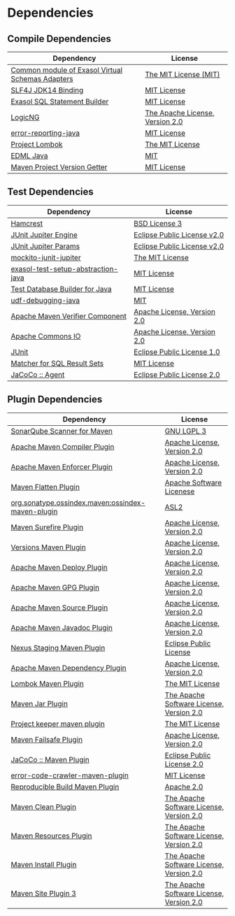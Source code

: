 <!-- @formatter:off -->
# Dependencies

## Compile Dependencies

| Dependency                                            | License                              |
| ----------------------------------------------------- | ------------------------------------ |
| [Common module of Exasol Virtual Schemas Adapters][0] | [The MIT License (MIT)][1]           |
| [SLF4J JDK14 Binding][2]                              | [MIT License][3]                     |
| [Exasol SQL Statement Builder][4]                     | [MIT License][5]                     |
| [LogicNG][6]                                          | [The Apache License, Version 2.0][7] |
| [error-reporting-java][8]                             | [MIT License][9]                     |
| [Project Lombok][10]                                  | [The MIT License][11]                |
| [EDML Java][12]                                       | [MIT][13]                            |
| [Maven Project Version Getter][14]                    | [MIT License][15]                    |

## Test Dependencies

| Dependency                               | License                           |
| ---------------------------------------- | --------------------------------- |
| [Hamcrest][16]                           | [BSD License 3][17]               |
| [JUnit Jupiter Engine][18]               | [Eclipse Public License v2.0][19] |
| [JUnit Jupiter Params][18]               | [Eclipse Public License v2.0][19] |
| [mockito-junit-jupiter][20]              | [The MIT License][21]             |
| [exasol-test-setup-abstraction-java][22] | [MIT License][23]                 |
| [Test Database Builder for Java][24]     | [MIT License][25]                 |
| [udf-debugging-java][26]                 | [MIT][13]                         |
| [Apache Maven Verifier Component][27]    | [Apache License, Version 2.0][28] |
| [Apache Commons IO][29]                  | [Apache License, Version 2.0][28] |
| [JUnit][30]                              | [Eclipse Public License 1.0][31]  |
| [Matcher for SQL Result Sets][32]        | [MIT License][33]                 |
| [JaCoCo :: Agent][34]                    | [Eclipse Public License 2.0][35]  |

## Plugin Dependencies

| Dependency                                              | License                                       |
| ------------------------------------------------------- | --------------------------------------------- |
| [SonarQube Scanner for Maven][36]                       | [GNU LGPL 3][37]                              |
| [Apache Maven Compiler Plugin][38]                      | [Apache License, Version 2.0][28]             |
| [Apache Maven Enforcer Plugin][39]                      | [Apache License, Version 2.0][28]             |
| [Maven Flatten Plugin][40]                              | [Apache Software Licenese][28]                |
| [org.sonatype.ossindex.maven:ossindex-maven-plugin][41] | [ASL2][7]                                     |
| [Maven Surefire Plugin][42]                             | [Apache License, Version 2.0][28]             |
| [Versions Maven Plugin][43]                             | [Apache License, Version 2.0][28]             |
| [Apache Maven Deploy Plugin][44]                        | [Apache License, Version 2.0][28]             |
| [Apache Maven GPG Plugin][45]                           | [Apache License, Version 2.0][28]             |
| [Apache Maven Source Plugin][46]                        | [Apache License, Version 2.0][28]             |
| [Apache Maven Javadoc Plugin][47]                       | [Apache License, Version 2.0][28]             |
| [Nexus Staging Maven Plugin][48]                        | [Eclipse Public License][31]                  |
| [Apache Maven Dependency Plugin][49]                    | [Apache License, Version 2.0][28]             |
| [Lombok Maven Plugin][50]                               | [The MIT License][13]                         |
| [Maven Jar Plugin][51]                                  | [The Apache Software License, Version 2.0][7] |
| [Project keeper maven plugin][52]                       | [The MIT License][53]                         |
| [Maven Failsafe Plugin][54]                             | [Apache License, Version 2.0][28]             |
| [JaCoCo :: Maven Plugin][55]                            | [Eclipse Public License 2.0][35]              |
| [error-code-crawler-maven-plugin][56]                   | [MIT License][57]                             |
| [Reproducible Build Maven Plugin][58]                   | [Apache 2.0][7]                               |
| [Maven Clean Plugin][59]                                | [The Apache Software License, Version 2.0][7] |
| [Maven Resources Plugin][60]                            | [The Apache Software License, Version 2.0][7] |
| [Maven Install Plugin][61]                              | [The Apache Software License, Version 2.0][7] |
| [Maven Site Plugin 3][62]                               | [The Apache Software License, Version 2.0][7] |

[0]: https://github.com/exasol/virtual-schema-common-java/
[1]: https://github.com/exasol/virtual-schema-common-java/blob/main/LICENSE
[2]: http://www.slf4j.org
[3]: http://www.opensource.org/licenses/mit-license.php
[4]: https://github.com/exasol/sql-statement-builder/
[5]: https://github.com/exasol/sql-statement-builder/blob/main/LICENSE
[6]: http://www.logicng.org
[7]: http://www.apache.org/licenses/LICENSE-2.0.txt
[8]: https://github.com/exasol/error-reporting-java/
[9]: https://github.com/exasol/error-reporting-java/blob/main/LICENSE
[10]: https://projectlombok.org
[11]: https://projectlombok.org/LICENSE
[12]: https://github.com/exasol/edml-java/
[13]: https://opensource.org/licenses/MIT
[14]: https://github.com/exasol/maven-project-version-getter/
[15]: https://github.com/exasol/maven-project-version-getter/blob/main/LICENSE
[16]: http://hamcrest.org/JavaHamcrest/
[17]: http://opensource.org/licenses/BSD-3-Clause
[18]: https://junit.org/junit5/
[19]: https://www.eclipse.org/legal/epl-v20.html
[20]: https://github.com/mockito/mockito
[21]: https://github.com/mockito/mockito/blob/main/LICENSE
[22]: https://github.com/exasol/exasol-test-setup-abstraction-java/
[23]: https://github.com/exasol/exasol-test-setup-abstraction-java/blob/main/LICENSE
[24]: https://github.com/exasol/test-db-builder-java/
[25]: https://github.com/exasol/test-db-builder-java/blob/main/LICENSE
[26]: https://github.com/exasol/udf-debugging-java/
[27]: https://maven.apache.org/shared/maven-verifier/
[28]: https://www.apache.org/licenses/LICENSE-2.0.txt
[29]: https://commons.apache.org/proper/commons-io/
[30]: http://junit.org
[31]: http://www.eclipse.org/legal/epl-v10.html
[32]: https://github.com/exasol/hamcrest-resultset-matcher/
[33]: https://github.com/exasol/hamcrest-resultset-matcher/blob/main/LICENSE
[34]: https://www.eclemma.org/jacoco/index.html
[35]: https://www.eclipse.org/legal/epl-2.0/
[36]: http://sonarsource.github.io/sonar-scanner-maven/
[37]: https://www.gnu.org/licenses/lgpl-3.0.txt
[38]: https://maven.apache.org/plugins/maven-compiler-plugin/
[39]: https://maven.apache.org/enforcer/maven-enforcer-plugin/
[40]: https://www.mojohaus.org/flatten-maven-plugin/
[41]: https://sonatype.github.io/ossindex-maven/maven-plugin/
[42]: https://maven.apache.org/surefire/maven-surefire-plugin/
[43]: https://www.mojohaus.org/versions-maven-plugin/
[44]: https://maven.apache.org/plugins/maven-deploy-plugin/
[45]: https://maven.apache.org/plugins/maven-gpg-plugin/
[46]: https://maven.apache.org/plugins/maven-source-plugin/
[47]: https://maven.apache.org/plugins/maven-javadoc-plugin/
[48]: http://www.sonatype.com/public-parent/nexus-maven-plugins/nexus-staging/nexus-staging-maven-plugin/
[49]: https://maven.apache.org/plugins/maven-dependency-plugin/
[50]: http://anthonywhitford.com/lombok.maven/lombok-maven-plugin/
[51]: http://maven.apache.org/plugins/maven-jar-plugin/
[52]: https://github.com/exasol/project-keeper/
[53]: https://github.com/exasol/project-keeper/blob/main/LICENSE
[54]: https://maven.apache.org/surefire/maven-failsafe-plugin/
[55]: https://www.jacoco.org/jacoco/trunk/doc/maven.html
[56]: https://github.com/exasol/error-code-crawler-maven-plugin/
[57]: https://github.com/exasol/error-code-crawler-maven-plugin/blob/main/LICENSE
[58]: http://zlika.github.io/reproducible-build-maven-plugin
[59]: http://maven.apache.org/plugins/maven-clean-plugin/
[60]: http://maven.apache.org/plugins/maven-resources-plugin/
[61]: http://maven.apache.org/plugins/maven-install-plugin/
[62]: http://maven.apache.org/plugins/maven-site-plugin/
